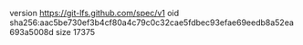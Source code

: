 version https://git-lfs.github.com/spec/v1
oid sha256:aac5be730ef3b4cf80a4c79c0c32cae5fdbec93efae69eedb8a52ea693a5008d
size 17375
